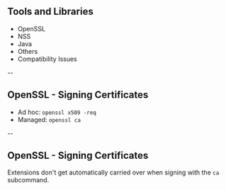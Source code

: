 ## Tools and Libraries

- OpenSSL
- NSS
- Java
- Others
- Compatibility Issues

--
## OpenSSL - Signing Certificates

- Ad hoc: `openssl x509 -req`
- Managed: `openssl ca`

--
## OpenSSL - Signing Certificates

Extensions don't get automatically carried over when signing with the `ca`
subcommand.
